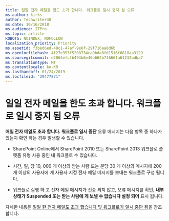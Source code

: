 ```yaml
---
title: 일일 전자 메일을 한도 초과 합니다. 워크플로 일시 중지 됨 오류
ms.author: kirks
author: Techwriter40
ms.date: 10/16/2018
ms.audience: ITPro
ms.topic: article
ROBOTS: NOINDEX, NOFOLLOW
localization_priority: Priority
ms.assetid: f3bed6ed-48c1-47af-9e6f-29f716aa8d6b
ms.openlocfilehash: 4f27e353f5208734ca9bda8fd1516f6818aa3129
ms.sourcegitcommit: e2864efcfb493b6e46b662b746661a61232bdba7
ms.translationtype: MT
ms.contentlocale: ko-KR
ms.lasthandoff: 01/24/2019
ms.locfileid: "29477871"
---
```

# <a name="daily-email-limit-exceeded-workflow-is-suspended-error"></a>일일 전자 메일을 한도 초과 합니다. 워크플로 일시 중지 됨 오류

 **매일 전자 메일도 초과 합니다. 워크플로 일시 중단** 오류 메시지는 다음 항목 중 하나가 있는지 확인 하는 경우 발생할 수 있습니다. 
  
- SharePoint Online에서 SharePoint 2010 또는 SharePoint 2013 워크플로 플랫폼 유형 사용 중인 내 워크플로 수 있습니다.
    
- 시간, 일, 당 10, 000 개 이상의 받는 사람 또는 분당 30 개 이상의 메시지에 200 개 이상의 사용자에 게 사용자 지정 전자 메일 메시지를 보내는 워크플로 구성 됩니다.
    
- 워크플로 실행 하 고 전자 메일 메시지가 전송 되지 않고, 오류 메시지를 확인, **내부 상태가 Suspended 또는 받는 사람에 게 보낼 수 없습니다 설정 되어** 표시 됩니다. 
    
자세한 내용은 [일일 한 전자 메일도 초과 했습니다 및 워크플로가 일시 중단 됨](https://go.microsoft.com/fwlink/?Linkid=2031137)을 참조 합니다.
  
